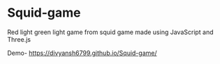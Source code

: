 # Squid-game

Red light green light game from squid game made using JavaScript and Three.js 

Demo-
https://divyansh6799.github.io/Squid-game/


